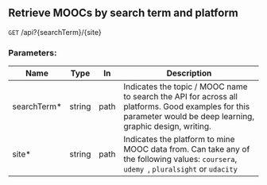 ## Retrieve MOOCs by search term and platform

`GET` /api?{searchTerm}/{site}

### Parameters:

| Name  | Type | In | Description |
| ------------- | ------------- | ------------- | ------------- |
| searchTerm*  | string | path | Indicates the topic / MOOC name to search the API for across all platforms. Good examples for this parameter would be deep learning, graphic design, writing. |
| site*  | string | path | Indicates the platform to mine MOOC data from. Can take any of the following values: `coursera`, `udemy `, `pluralsight` or `udacity` |